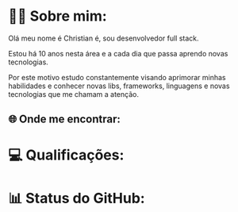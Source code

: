 
# 🙋‍♂️ Sobre mim:
Olá meu nome é Christian é, sou desenvolvedor full stack.

Estou há 10 anos nesta área e a cada dia que passa aprendo novas tecnologias.

Por este motivo estudo constantemente visando aprimorar minhas habilidades e conhecer novas libs, frameworks, linguagens e novas tecnologias que me chamam a atenção.

## 🌐 Onde me encontrar:
<!--[![Instagram](https://img.shields.io/badge/Instagram-%23E4405F.svg?logo=Instagram&logoColor=white)](https://instagram.com/https://www.instagram.com/willmasca_/) [![LinkedIn](https://img.shields.io/badge/LinkedIn-%230077B5.svg?logo=linkedin&logoColor=white)](https://linkedin.com/in/https://www.linkedin.com/in/willian-mascarenhas/) -->

# 💻 Qualificações:
<!--![JavaScript](https://img.shields.io/badge/javascript-%23323330.svg?style=for-the-badge&logo=javascript&logoColor=%23F7DF1E) ![TypeScript](https://img.shields.io/badge/typescript-%23007ACC.svg?style=for-the-badge&logo=typescript&logoColor=white) ![HTML5](https://img.shields.io/badge/html5-%23E34F26.svg?style=for-the-badge&logo=html5&logoColor=white) ![CSS3](https://img.shields.io/badge/css3-%231572B6.svg?style=for-the-badge&logo=css3&logoColor=white) ![Google Cloud](https://img.shields.io/badge/Google%20Cloud-%234285F4.svg?style=for-the-badge&logo=google-cloud&logoColor=white) ![Vercel](https://img.shields.io/badge/vercel-%23000000.svg?style=for-the-badge&logo=vercel&logoColor=white) ![Express.js](https://img.shields.io/badge/express.js-%23404d59.svg?style=for-the-badge&logo=express&logoColor=%2361DAFB) ![Insomnia](https://img.shields.io/badge/Insomnia-black?style=for-the-badge&logo=insomnia&logoColor=5849BE) ![JWT](https://img.shields.io/badge/JWT-black?style=for-the-badge&logo=JSON%20web%20tokens) ![NodeJS](https://img.shields.io/badge/node.js-6DA55F?style=for-the-badge&logo=node.js&logoColor=white) ![React](https://img.shields.io/badge/react-%2320232a.svg?style=for-the-badge&logo=react&logoColor=%2361DAFB) ![React Router](https://img.shields.io/badge/React_Router-CA4245?style=for-the-badge&logo=react-router&logoColor=white) ![Postgres](https://img.shields.io/badge/postgres-%23316192.svg?style=for-the-badge&logo=postgresql&logoColor=white) ![MySQL](https://img.shields.io/badge/mysql-%2300f.svg?style=for-the-badge&logo=mysql&logoColor=white) ![Canva](https://img.shields.io/badge/Canva-%2300C4CC.svg?style=for-the-badge&logo=Canva&logoColor=white) 	![Figma](https://img.shields.io/badge/figma-%23F24E1E.svg?style=for-the-badge&logo=figma&logoColor=white)-->
# 📊 Status do GitHub:
<!-- ![](https://github-readme-stats.vercel.app/api?username=WillianMascarenhas&theme=dark&hide_border=true&include_all_commits=true&count_private=true)<br/>
![](https://github-readme-streak-stats.herokuapp.com/?user=WillianMascarenhas&theme=dark&hide_border=true)<br/>
![](https://github-readme-stats.vercel.app/api/top-langs/?username=WillianMascarenhas&theme=dark&hide_border=true&include_all_commits=true&count_private=true&layout=compact) -->

<!-- Proudly created with GPRM ( https://gprm.itsvg.in ) -->
